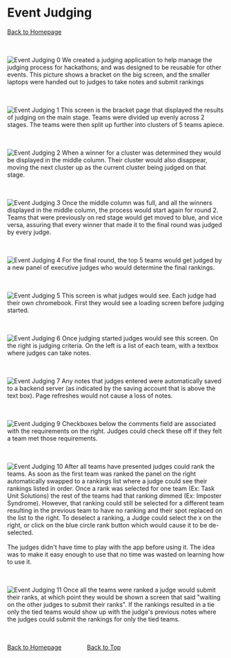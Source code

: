 # Event Judging
[Back to Homepage](index.md)
<br />
<br />
<br />

![Event Judging 0](/event-judging/0-example-setup.jpg)
We created a judging application to help manage the judging process for hackathons; and was designed to be reusable for other events. This picture shows a bracket on the big screen, and the smaller laptops were handed out to judges to take notes and submit rankings
<br />
<br />
<br />

![Event Judging 1](/event-judging/1-empty-bracket.png)
This screen is the bracket page that displayed the results of judging on the main stage. Teams were divided up evenly across 2 stages. The teams were then split up further into clusters of 5 teams apiece.
<br />
<br />
<br />


![Event Judging 2](/event-judging/2-partial-bracket.png)
When a winner for a cluster was determined they would be displayed in the middle column. Their cluster would also disappear, moving the next cluster up as the current cluster being judged on that stage.
<br />
<br />
<br />

![Event Judging 3](/event-judging/3-full-bracket.png)
Once the middle column was full, and all the winners displayed in the middle column, the process would start again for round 2. Teams that were previously on red stage would get moved to blue, and vice versa, assuring that every winner that made it to the final round was judged by every judge.
<br />
<br />
<br />

![Event Judging 4](/event-judging/4-full-bracket-final-round.png)
For the final round, the top 5 teams would get judged by a new panel of executive judges who would determine the final rankings.
<br />
<br />
<br />

![Event Judging 5](/event-judging/5-judge-waiting-to-start.png)
This screen is what judges would see. Each judge had their own chromebook. First they would see a loading screen before judging started.
<br />
<br />
<br />

![Event Judging 6](/event-judging/6-judging-initial-state.png)
Once judging started judges would see this screen. On the right is judging criteria. On the left is a list of each team, with a textbox where judges can take notes.
<br />
<br />
<br />

![Event Judging 7](/event-judging/7-comments-being-saved.png)
Any notes that judges entered were automatically saved to a backend server (as indicated by the saving account that is above the text box). Page refreshes would not cause a loss of notes.
<br />
<br />
<br />

<!-- ![Event Judging 8](/event-judging/8-comments-saved.png)
<br />
<br />
<br /> -->

![Event Judging 9](/event-judging/9-quick-notes.png)
Checkboxes below the comments field are associated with the requirements on the right. Judges could check these off if they felt a team met those requirements.
<br />
<br />
<br />

![Event Judging 10](/event-judging/10-ranking-team.png)
After all teams have presented judges could rank the teams. As soon as the first team was ranked the panel on the right automatically swapped to a rankings list where a judge could see their rankings listed in order. Once a rank was selected for one team (Ex: Task Unit Solutions) the rest of the teams had that ranking dimmed (Ex: Imposter Syndrome). However, that ranking could still be selected for a different team resulting in the previous team to have no ranking and their spot replaced on the list to the right. To deselect a ranking, a Judge could select the x on the right, or click on the blue circle rank button which would cause it to be de-selected.<br />
<br />
The judges didn't have time to play with the app before using it. The idea was to make it easy enough to use that no time was wasted on learning how to use it.
<br />
<br />
<br />

![Event Judging 11](/event-judging/11-rank-submitted.png)
Once all the teams were ranked a judge would submit their ranks, at which point they would be shown a screen that said "waiting on the other judges to submit their ranks". If the rankings resulted in a tie only the tied teams would show up with the judge's previous notes where the judges could submit the rankings for only the tied teams.
<br />
<br />
<br />

[Back to Homepage](index.md)
&nbsp;&nbsp;&nbsp;&nbsp;&nbsp;&nbsp;&nbsp;&nbsp;&nbsp;&nbsp;&nbsp;&nbsp;&nbsp;
[Back to Top](#event-judging)
